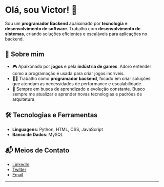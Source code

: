 # Olá, sou Victor! 👋

Sou um **programador Backend** apaixonado por **tecnologia** e **desenvolvimento de software**. Trabalho com **desenvolvimento de sistemas**, criando soluções eficientes e escaláveis para aplicações no backend.

## 🚀 Sobre mim

- 🎮 Apaixonado por **jogos** e pela **indústria de games**. Adoro entender como a programação é usada para criar jogos incríveis.
- 👨‍💻 Trabalho como **programador backend**, focado em criar soluções que atendam as necessidades de performance e escalabilidade.
- 🌱 Sempre em busca de aprendizado e evolução constante. Busco sempre me atualizar e aprender novas tecnologias e padrões de arquitetura.

## 🛠 Tecnologias e Ferramentas

- **Linguagens**: Python, HTML, CSS, JavaScript
- **Banco de Dados**: MySQL

## 📬 Meios de Contato

- [LinkedIn](https://www.linkedin.com/in/seu-linkedin)
- [Twitter](https://twitter.com/seu-twitter)
- [Email](mailto:seu-email@gmail.com)

---
